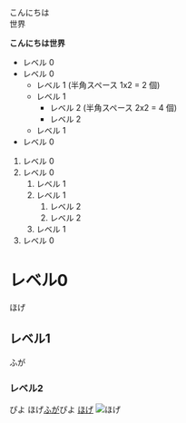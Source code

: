 こんにちは  
世界


**こんにちは世界**
- レベル 0
- レベル 0
  - レベル 1 (半角スペース 1x2 = 2 個)
  - レベル 1
    - レベル 2 (半角スペース 2x2 = 4 個)
    - レベル 2
  - レベル 1
- レベル 0
1. レベル 0
1. レベル 0
   1. レベル 1   
   1. レベル 1
      1. レベル 2      
      1. レベル 2
   1. レベル 1
1. レベル 0
# レベル0

ほげ

## レベル1

ふが

### レベル2

ぴよ
ほげ[ふが](https://github.com/)ぴよ
[ほげ](./fuga/hoge.md)
![ほげ](./hoge.png)

